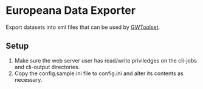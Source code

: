 # Europeana Data Exporter
Export datasets into xml files that can be used by [GWToolset][1].


## Setup
1. Make sure the web server user has read/write priviledges on the cli-jobs and cli-output directories.
1. Copy the config.sample.ini file to config.ini and alter its contents as necessary.


[1]:https://www.mediawiki.org/wiki/Extension:GWToolset

